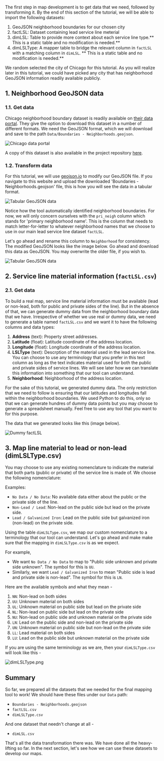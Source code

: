 The first step in map development is to get data that we need, followed by transforming it. By the end of this section of the tutorial, we will be able to import the following datasets:

1. GeoJSON neighborhood boundaries for our chosen city
2. factLSL: Dataset containing lead service line meterial
3. dimLSL: Table to provide more context about each service line type.** This is a static table and no modification is needed.**
4. dimLSLType: A mapper table to bridge the relevant column in `factLSL` with a matching column in `dimLSL`. ** This is a static table and no modification is needed.**


We random selected the city of Chicago for this tutorial. As you will realize later in this tutorial, we could have picked any city that has neighborhood GeoJSON information readily available publicly.


## 1. Neighborhood GeoJSON data

### 1.1. Get data

Chicago neighborhood boundary dataset is readily available on [their data portal](https://data.cityofchicago.org/Facilities-Geographic-Boundaries/Boundaries-Neighborhoods/bbvz-uum9). They give the option to download this dataset in a number of different formats. We need the GeoJSON format, which we will download and save to the path `Data/Boundaries - Neighborhoods.geojson`.

![Chicago data portal](https://raw.githubusercontent.com/kedar-ketos/lead-service-line-map/main/docs/images/1%20-%20chicago%20geojson.png)

A copy of this dataset is also available in the project repository [here](https://raw.githubusercontent.com/kedar-ketos/lead-service-line-map/1afc85f4d379d6d92f1c9a2a835364c42627002d/Data/Boundaries%20-%20Neighborhoods.geojson).

### 1.2. Transform data

For this tutorial, we will use [geojson.io](https://geojson.io/) to modify our GeoJSON file. If you navigate to this website and upload the downloaded 'Boundaries - Neighborhoods.geojson' file, this is how you will see the data in a tabular format.

![Tabular GeoJSON data](https://raw.githubusercontent.com/kedar-ketos/lead-service-line-map/main/docs/images/2_chicago_geojson.png)

Notice how the tool automatically identified neighborhood boundaries. For now, we will only concern ourselves with the `pri_neigh` column which stands for 'primary neighborhood name'. This is the column that needs to match letter-for-letter to whatever neighborhood names that we choose to use in our main lead service line dataset `factLSL`.

Let's go ahead and rename this column to `Neighborhood` for consistency. The modified GeoJSON looks like the image below. Go ahead and download this data as GeoJSON. You may overwrite the older file, if you wish to.

![Tabular GeoJSON data](https://raw.githubusercontent.com/kedar-ketos/lead-service-line-map/main/docs/images/3_modified_geojson.png)



## 2. Service line material information (`factLSL.csv`)

### 2.1. Get data

To build a real map, service line material information must be available (lead or non-lead, both for public and private sides of the line). But in the absence of that, we can generate dummy data from the neighborhood boundary data that we have. Irrespective of whether we use real or dummy data, we need to generate a table named `factLSL.csv` and we want it to have the following columns and data types:

1. **Address** (text): Property street addresses.
2. **Latitude** (float): Latitude coordinate of the address location.
3. **Longitude** (float): Longitude coordinate of the address location.
4. **LSLType** (text): Descrption of the material used in the lead service line. You can choose to use any terminology that you prefer in this text column as long as the text indicates material used for both the public and private sides of service lines. We will see later how we can translate this information into something that our tool can understand.
5. **Neighborhood**: Neighborhood of the address location.


For the sake of this tutorial, we generated dummy data. The only restriction that we need to follow is ensuring that our latitudes and longitudes fall within the neighborhood boundaries. We used Python to do this, only so that we can generate hundres of dummy data points but you may choose to generate a spreadsheet manually. Feel free to use any tool that you want to for this purpose.

The data that we generated looks like this (image below).

![Dummy factLSL](https://raw.githubusercontent.com/kedar-ketos/lead-service-line-map/main/docs/images/4_dummy_factLSL.png)



## 3. Map line material to lead or non-lead (dimLSLType.csv)

You may choose to use any existing nomenclature to indicate the material that both parts (public or private) of the service line is made of. We choose the following nomenclature:

Examples:

- `No Data / No Data`: No available data either about the public or the private side of the line.
- `Non-Lead / Lead`: Non-lead on the public side but lead on the private side.
- `Lead / Galvanized Iron`: Lead on the public side but galvanized iron (non-lead) on the private side.

Using the table `dimLSLType.csv`, we map our custom nomenclature to a terminology that our tool can understand. Let's go ahead and make make sure that the mapping in `dimLSLType.csv` is as we expect.

For example,

- We want `No Data / No Data` to map to "Public side unknown and private side unknown". The symbol for this is `UU`.
- Similarly, we want `Lead / Galvanized Iron` to mean "Public side is lead and private side is non-lead". The symbol for this is `LN`.


Here are the available symbols and what they mean - 

1. `NN`: Non-lead on both sides
2. `UU`: Unknown material on both sides
3. `UL`: Unknown material on public side but lead on the private side
4. `NL`: Non-lead on public side but lead on the private side
5. `NU`: Non-lead on public side and unknown material on the private side
6. `LN`: Lead on the public side and non-lead on the private side
7. `UN`: Unknown material on public side but non-lead on the private side
8. `LL`: Lead material on both sides
9. `LU`: Lead on the public side but unknown material on the private side


If you are using the same terminology as we are, then your `dimLSLType.csv` will look like this -

![dimLSLType.png](https://raw.githubusercontent.com/kedar-ketos/lead-service-line-map/main/docs/images/5_dimLSLType.png)


## Summary

So far, we prepared all the datasets that we needed for the final mapping tool to work! We should have these files under our `Data` path:

- `Boundaries - Neighborhoods.geojson`
- `factLSL.csv`
- `dimLSLType.csv`

And one dataset that needn't change at all - 

- `dimLSL.csv`

That's all the data transformation there was. We have done all the heavy-lifting so far. In the next section, let's see how we can use these datasets to develop our maps.
